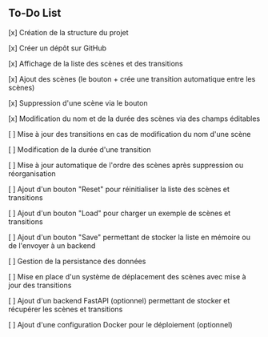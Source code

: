 ## To-Do List

[x] Création de la structure du projet 

[x] Créer un dépôt sur GitHub

[x] Affichage de la liste des scènes et des transitions 

[x] Ajout des scènes (le bouton + crée une transition automatique entre les scènes)

[x] Suppression d'une scène via le bouton

[x] Modification du nom et de la durée des scènes via des champs éditables

[ ] Mise à jour des transitions en cas de modification du nom d'une scène

[ ] Modification de la durée d'une transition

[ ] Mise à jour automatique de l'ordre des scènes après suppression ou réorganisation

[ ] Ajout d'un bouton "Reset" pour réinitialiser la liste des scènes et transitions

[ ] Ajout d'un bouton "Load" pour charger un exemple de scènes et transitions

[ ] Ajout d'un bouton "Save" permettant de stocker la liste en mémoire ou de l'envoyer à un backend

[ ] Gestion de la persistance des données

[ ] Mise en place d'un système de déplacement des scènes avec mise à jour des transitions

[ ] Ajout d'un backend FastAPI (optionnel) permettant de stocker et récupérer les scènes et transitions

[ ] Ajout d'une configuration Docker pour le déploiement (optionnel)


